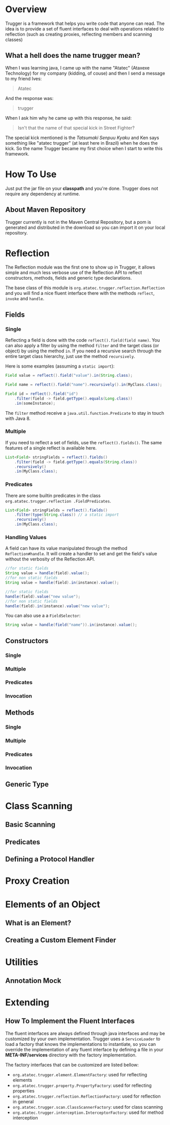 # Overview

Trugger is a framework that helps you write code that anyone can read. The
idea is to provide a set of fluent interfaces to deal with operations related
to reflection (such as creating proxies, reflecting members and scanning
classes)

## What a hell does the name trugger mean?

When I was learning java, I came up with the name "Atatec" (Ataxexe
Technology) for my company (kidding, of couse) and then I send a message to my
friend Ives:

> Atatec

And the response was:

> trugger

When I ask him why he came up with this response, he said:

> Isn't that the name of that special kick in Street Fighter?

The special kick mentioned is the *Tatsumaki Senpuu Kyaku* and Ken says
something like "atatec trugger" (at least here in Brazil) when he does the kick.
So the name Trugger became my first choice when I start to write this framework.

# How To Use

Just put the jar file on your **classpath** and you're done. Trugger does not
require any dependency at runtime.

## About Maven Repository

Trugger currently is not in the Maven Central Repository, but a pom is generated
and distributed in the download so you can import it on your local repository.

# Reflection

The Reflection module was the first one to show up in Trugger, it allows simple
and much less verbose use of the Reflection API to reflect constructors,
methods, fields and generic type declarations.

The base class of this module is `org.atatec.trugger.reflection.Reflection`
and you will find a nice fluent interface there with the methods `reflect`,
`invoke` and `handle`.

## Fields

### Single

Reflecting a field is done with the code `reflect().field(field name)`. You can
also apply a filter by using the method `filter` and the target class (or
object) by using the method `in`. If you need a recursive search through the
entire target class hierarchy, just use the method `recursively`.

Here is some examples (assuming a `static import`):

```java
Field value = reflect().field("value").in(String.class);

Field name = reflect().field("name").recursively().in(MyClass.class);

Field id = reflect().field("id")
    .filter(field -> field.getType().equals(Long.class))
    .in(someInstance);
```

The `filter` method receive a `java.util.function.Predicate` to stay in touch
with Java 8.

### Multiple

If you need to reflect a set of fields, use the `reflect().fields()`. The same
features of a single reflect is available here.

~~~java
List<Field> stringFields = reflect().fields()
    .filter(field -> field.getType().equals(String.class))
    .recursively()
    .in(MyClass.class);
~~~

### Predicates

There are some builtin predicates in the class `org.atatec.trugger.reflection
.FieldPredicates`.

~~~java
List<Field> stringFields = reflect().fields()
    .filter(type(String.class)) // a static import
    .recursively()
    .in(MyClass.class);
~~~

### Handling Values

A field can have its value manipulated through the method `Reflection#handle`.
It will create a handler to set and get the field's value without the verbosity
of the Reflection API.

~~~java
//for static fields
String value = handle(field).value();
//for non static fields
String value = handle(field).in(instance).value();

//for static fields
handle(field).value("new value");
//for non static fields
handle(field).in(instance).value("new value");
~~~

You can also use a a `FieldSelector`:

~~~java
String value = handle(field("name")).in(instance).value();
~~~

## Constructors

### Single

### Multiple

### Predicates

### Invocation

## Methods

### Single

### Multiple

### Predicates

### Invocation

## Generic Type

# Class Scanning

## Basic Scanning

## Predicates

## Defining a Protocol Handler

# Proxy Creation

# Elements of an Object

## What is an Element?

## Creating a Custom Element Finder

# Utilities

## Annotation Mock

# Extending

## How To Implement the Fluent Interfaces

The fluent interfaces are always defined through java interfaces and may be
customized by your own implementation. Trugger uses a `ServiceLoader` to load
a factory that knows the implementations to instantiate,
so you can override the implementation of any fluent interface by defining a
file in your **META-INF/services** directory with the factory implementation.

The factory interfaces that can be customized are listed bellow:

- `org.atatec.trugger.element.ElementFactory`: used for reflecting elements
- `org.atatec.trugger.property.PropertyFactory`: used for reflecting properties
- `org.atatec.trugger.reflection.ReflectionFactory`: used for reflection in
    general
- `org.atatec.trugger.scan.ClassScannerFactory`: used for class scanning
- `org.atatec.trugger.interception.InterceptorFactory`: used for method
  interception
